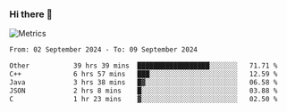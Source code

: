 ### Hi there 👋

![Metrics](https://github.com/radoapx/radoapx/blob/main/github-metrics.svg)

<!--START_SECTION:waka-->

```txt
From: 02 September 2024 - To: 09 September 2024

Other           39 hrs 39 mins  ██████████████████░░░░░░░   71.71 %
C++             6 hrs 57 mins   ███░░░░░░░░░░░░░░░░░░░░░░   12.59 %
Java            3 hrs 38 mins   █▓░░░░░░░░░░░░░░░░░░░░░░░   06.58 %
JSON            2 hrs 8 mins    █░░░░░░░░░░░░░░░░░░░░░░░░   03.88 %
C               1 hr 23 mins    ▓░░░░░░░░░░░░░░░░░░░░░░░░   02.50 %
```

<!--END_SECTION:waka-->

<!--
**radoapx/radoapx** is a ✨ _special_ ✨ repository because its `README.md` (this file) appears on your GitHub profile.

Here are some ideas to get you started:

- 🔭 I’m currently working on ...
- 🌱 I’m currently learning ...
- 👯 I’m looking to collaborate on ...
- 🤔 I’m looking for help with ...
- 💬 Ask me about ...
- 📫 How to reach me: ...
- 😄 Pronouns: ...
- ⚡ Fun fact: ...
-->
